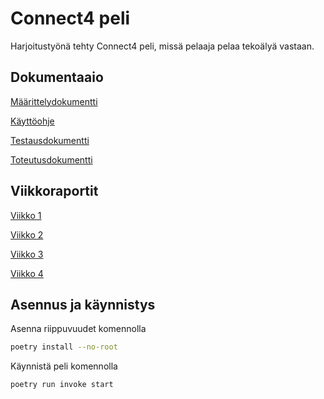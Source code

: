 # Connect4 peli
Harjoitustyönä tehty Connect4 peli, missä pelaaja pelaa tekoälyä vastaan.

## Dokumentaaio

[Määrittelydokumentti](./dokumentaatio/maarittelydokumentti.md)

[Käyttöohje](./dokumentaatio/kayttoohje.md)

[Testausdokumentti](./dokumentaatio/testausdokumentti.md)

[Toteutusdokumentti](./dokumentaatio/toteutusdokumentti.md)

## Viikkoraportit

[Viikko 1](./dokumentaatio/viikkoraportit/viikko1.md)

[Viikko 2](./dokumentaatio/viikkoraportit/viikko2.md)

[Viikko 3](./dokumentaatio/viikkoraportit/viikko3.md)

[Viikko 4](./dokumentaatio/viikkoraportit/viikko4.md)

## Asennus ja käynnistys

Asenna riippuvuudet komennolla

```bash
poetry install --no-root
```

Käynnistä peli komennolla

```bash
poetry run invoke start
```